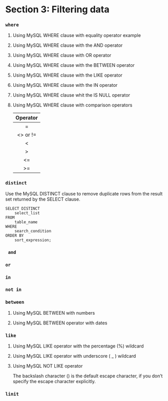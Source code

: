 # Section 3: Filtering data 

### ```where```

1) Using MySQL WHERE clause with equality operator example

2) Using MySQL WHERE clause with the AND operator

3) Using MySQL WHERE clause with OR operator

4) Using MySQL WHERE clause with the BETWEEN operator


5) Using MySQL WHERE clause with the LIKE operator

6) Using MySQL WHERE clause with the IN operator

7) Using MySQL WHERE clause whit the IS NULL operator 

8) Using MySQL WHERE clause with comparison operators

    | Operator |
    |:--------:|
    |=|
    |<> or != |
    |<|
    |>|
    |<=|
    |>=|

### ```distinct```

Use the MySQL DISTINCT clause to remove duplicate rows from the result set returned by the SELECT clause.

    SELECT DISTINCT
        select_list
    FROM
        table_name
    WHERE 
        search_condition
    ORDER BY 
        sort_expression;


### ``` and```


### ```or```

### ```in```

###  ```not in```

### ```between```

1) Using MySQL BETWEEN with numbers

2) Using MySQL BETWEEN operator with dates 



### ```like```


1) Using MySQL LIKE operator with the percentage (%) wildcard

2) Using MySQL LIKE operator with underscore ( _ ) wildcard 

3) Using MySQL NOT LIKE operator

    The backslash character (\) is the default escape character, if you don’t specify the escape character explicitly.

### ```linit``` 

